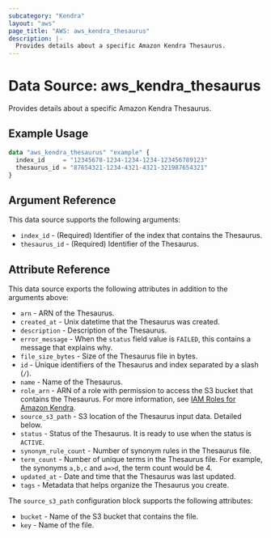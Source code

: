 ```yaml
---
subcategory: "Kendra"
layout: "aws"
page_title: "AWS: aws_kendra_thesaurus"
description: |-
  Provides details about a specific Amazon Kendra Thesaurus.
---
```


# Data Source: aws_kendra_thesaurus

Provides details about a specific Amazon Kendra Thesaurus.

## Example Usage

```terraform
data "aws_kendra_thesaurus" "example" {
  index_id     = "12345678-1234-1234-1234-123456789123"
  thesaurus_id = "87654321-1234-4321-4321-321987654321"
}
```

## Argument Reference

This data source supports the following arguments:

* `index_id` - (Required) Identifier of the index that contains the Thesaurus.
* `thesaurus_id` - (Required) Identifier of the Thesaurus.

## Attribute Reference

This data source exports the following attributes in addition to the arguments above:

* `arn` - ARN of the Thesaurus.
* `created_at` - Unix datetime that the Thesaurus was created.
* `description` - Description of the Thesaurus.
* `error_message` - When the `status` field value is `FAILED`, this contains a message that explains why.
* `file_size_bytes` - Size of the Thesaurus file in bytes.
* `id` - Unique identifiers of the Thesaurus and index separated by a slash (`/`).
* `name` - Name of the Thesaurus.
* `role_arn` - ARN of a role with permission to access the S3 bucket that contains the Thesaurus. For more information, see [IAM Roles for Amazon Kendra](https://docs.aws.amazon.com/kendra/latest/dg/iam-roles.html).
* `source_s3_path` - S3 location of the Thesaurus input data. Detailed below.
* `status` - Status of the Thesaurus. It is ready to use when the status is `ACTIVE`.
* `synonym_rule_count` - Number of synonym rules in the Thesaurus file.
* `term_count` - Number of unique terms in the Thesaurus file. For example, the synonyms `a,b,c` and `a=>d`, the term count would be 4.
* `updated_at` - Date and time that the Thesaurus was last updated.
* `tags` - Metadata that helps organize the Thesaurus you create.

The `source_s3_path` configuration block supports the following attributes:

* `bucket` - Name of the S3 bucket that contains the file.
* `key` - Name of the file.
